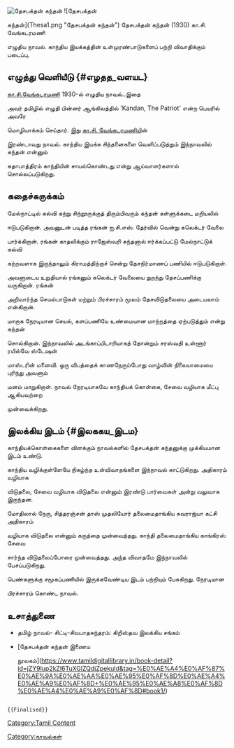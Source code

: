 ![தேசபக்தன் கந்தன்](தேசபக்தன்_கந்தன்.png "தேசபக்தன் கந்தன்") ![தேசபக்தன்
கந்தன்](Thesa1.png "தேசபக்தன் கந்தன்") தேசபக்தன் கந்தன் (1930) கா.சி. வேங்கடரமணி
எழுதிய நாவல். காந்திய இயக்கத்தின் உள்முரண்பாடுகளைப் பற்றி விவாதிக்கும் படைப்பு.

## எழுத்து வெளியீடு {#எழதத_வளயட}

[கா.சி.வேங்கடரமணி](கா.சி.வேங்கடரமணி "wikilink") 1930-ல் எழுதிய நாவல்..இதை
அவர் தமிழில் எழுதி பின்னர் ஆங்கிலத்தில் \'Kandan, The Patriot\' என்ற பெயரில் அவரே
மொழியாக்கம் செய்தார். இது [கா.சி. வேங்கடரமணிய](கா.சி.வேங்கடரமணி "wikilink")ின்
இரண்டாவது நாவல். காந்திய இயக்க சிந்தனைகளை வெளிப்படுத்தும் இந்நாவலில் கந்தன் என்னும்
கதாபாத்திரம் காந்தியின் சாயல்கொண்டது என்று ஆய்வாளர்களால் சொல்லப்படுகிறது.

## கதைச்சுருக்கம்

மேல்நாட்டில் கல்வி கற்று சிற்றூருக்குத் திரும்பிவரும் கந்தன் கள்ளுக்கடை மறியலில்
ஈடுபடுகிறான். அவனுடன் படித்த ரங்கன் ஐ.சி.எஸ். தேர்வில் வென்று கலெக்டர் வேலை
பார்க்கிறான். ரங்கன் காதலிக்கும் ராஜேஸ்வரி கந்தனால் ஈர்க்கப்பட்டு மேல்நாட்டுக் கல்வி
கற்றவளாக இருந்தாலும் கிராமத்திற்குச் சென்று தேசநிர்மாணப் பணியில் ஈடுபடுகிறாள்.
அவளுடைய உறுதியால் ரங்கனும் கலெக்டர் வேலையை துறந்து தேசப்பணிக்கு வருகிறான். ரங்கன்
அறிவார்ந்த செயல்பாடுகள் மற்றும் பிரச்சாரம் மூலம் தேசவிடுதலையை அடையலாம் என்கிறான்.
மாறாக நேரடியான செயல், களப்பணியே உண்மையான மாற்றத்தை ஏற்படுத்தும் என்று கந்தன்
சொல்கிறான். இந்நாவலில் அடங்காப்பிடாரியாகத் தோன்றும் சரஸ்வதி உள்ளூர் ரயில்வே ஸ்டேஷன்
மாஸ்டரின் மனைவி. ஒரு விபத்தைக் காணநேரும்போது வாழ்வின் நிலையாமையை புரிந்து அவளும்
மனம் மாறுகிறாள். நாவல் நேரடியாகவே காந்தியக் கொள்கை, சேவை வழியாக மீட்பு ஆகியவற்றை
முன்வைக்கிறது.

## இலக்கிய இடம் {#இலககய_இடம}

காந்தியக்கொள்கைகளை விளக்கும் நாவல்களில் தேசபக்தன் கந்தனுக்கு முக்கியமான இடம் உண்டு.
காந்திய வழிக்குள்ளேயே நிகழ்ந்த உள்விவாதங்களை இந்நாவல் காட்டுகிறது. அதிகாரம் வழியாக
விடுதலை, சேவை வழியாக விடுதலை என்னும் இரண்டு பார்வைகள் அன்று வலுவாக இருந்தன.
மோதிலால் நேரு, சித்தரஞ்சன் தாஸ் முதலியோர் தலைமைதாங்கிய சுவராஜ்யா கட்சி அதிகாரம்
வழியாக விடுதலை என்னும் கருத்தை முன்வைத்தது. காந்தி தலைமைதாங்கிய காங்கிரஸ் சேவை
சார்ந்த விடுதலைப்போரை முன்வைத்தது. அந்த விவாதமே இந்நாவலில் பேசப்படுகிறது.
பெண்களுக்கு சமூகப்பணியில் இருக்கவேண்டிய இடம் பற்றியும் பேசுகிறது. நேரடியான
பிரச்சாரம் கொண்ட நாவல்.

## உசாத்துணை

-   தமிழ் நாவல்- சிட்டி-சிவபாதசுந்தரம்: கிறிஸ்தவ இலக்கிய சங்கம்
-   [தேசபக்தன் கந்தன் இணைய
    நூலகம்](https://www.tamildigitallibrary.in/book-detail?id=jZY9lup2kZl6TuXGlZQdjZpekuId&tag=%E0%AE%A4%E0%AF%87%E0%AE%9A%E0%AE%AA%E0%AE%95%E0%AF%8D%E0%AE%A4%E0%AE%A9%E0%AF%8D+%E0%AE%95%E0%AE%A8%E0%AF%8D%E0%AE%A4%E0%AE%A9%E0%AF%8D#book1/)

```{=mediawiki}
{{Finalised}}
```
[Category:Tamil Content](Category:Tamil_Content "wikilink")
[Category:நாவல்கள்](Category:நாவல்கள் "wikilink")
